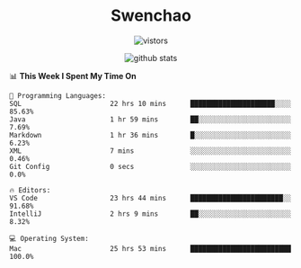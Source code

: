 <h1 align="center">Swenchao</h3>

<p align="center">
  <img src="https://visitor-badge.glitch.me/badge?page_id=Swenchao" alt="vistors" />
</p>

<p align="center">
  <img src="https://github-readme-stats.vercel.app/api?username=Swenchao&count_private=true&show_icons=true&theme=vue-dark&hide_title=true" alt="github stats" />
</p>

<!--START_SECTION:waka-->
📊 **This Week I Spent My Time On** 

```text
💬 Programming Languages: 
SQL                      22 hrs 10 mins      █████████████████████░░░░   85.63% 
Java                     1 hr 59 mins        ██░░░░░░░░░░░░░░░░░░░░░░░   7.69% 
Markdown                 1 hr 36 mins        █░░░░░░░░░░░░░░░░░░░░░░░░   6.23% 
XML                      7 mins              ░░░░░░░░░░░░░░░░░░░░░░░░░   0.46% 
Git Config               0 secs              ░░░░░░░░░░░░░░░░░░░░░░░░░   0.0%

🔥 Editors: 
VS Code                  23 hrs 44 mins      ███████████████████████░░   91.68% 
IntelliJ                 2 hrs 9 mins        ██░░░░░░░░░░░░░░░░░░░░░░░   8.32%

💻 Operating System: 
Mac                      25 hrs 53 mins      █████████████████████████   100.0%

```


<!--END_SECTION:waka-->
